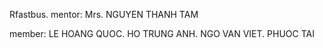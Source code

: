 Rfastbus. mentor: Mrs. NGUYEN THANH TAM

member: LE HOANG QUOC. HO TRUNG ANH. NGO VAN VIET. PHUOC TAI
